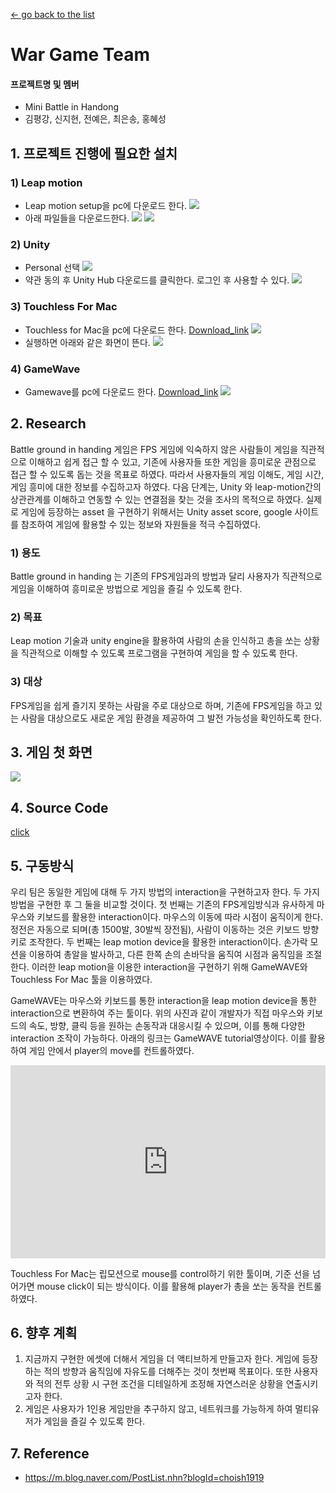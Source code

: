 [← go back to the list](https://HandongHCI.github.io/HCI2018S)

# War Game Team

####  프로젝트명 및 멤버
- Mini Battle in Handong
- 김평강, 신지현, 전예은, 최은송, 홍혜성
  

## 1. 프로젝트 진행에 필요한 설치

### 1) Leap motion
- Leap motion setup을 pc에 다운로드 한다. 
![](img/1.png)
- 아래 파일들을 다운로드한다. 
![](img/2.png)
![](img/3.png)

### 2) Unity
- Personal 선택
![](img/4.png)
- 약관 동의 후 Unity Hub 다운로드를 클릭한다. 로그인 후 사용할 수 있다.
![](img/5.png)

### 3) Touchless For Mac
- Touchless for Mac을 pc에 다운로드 한다. [Download_link](https://gallery.leapmotion.com/touchless-for-mac/) 
![](img/6.png)
- 실행하면 아래와 같은 화면이 뜬다.
![](img/7.png)

### 4) GameWave
- Gamewave를 pc에 다운로드 한다. [Download_link](http://uwyn.com/gamewave/)
![](img/8.png)



## 2. Research
Battle ground in handing 게임은 FPS 게임에 익숙하지 않은 사람들이 게임을 직관적으로 이해하고 쉽게 접근 할 수 있고, 기존에 사용자들 또한 게임을 흥미로운 관점으로 접근 할 수 있도록 돕는 것을 목표로 하였다. 따라서 사용자들의 게임 이해도, 게임 시간, 게임 흥미에 대한 정보를 수집하고자 하였다. 다음 단계는, Unity 와 leap-motion간의 상관관계를 이해하고 연동할 수 있는 연결점을 찾는 것을 조사의 목적으로 하였다. 실제로 게임에 등장하는 asset 을 구현하기 위해서는 Unity asset score, google 사이트를 참조하여 게임에 활용할 수 있는 정보와 자원들을 적극 수집하였다.

### 1) 용도
Battle ground in handing 는 기존의 FPS게임과의 방법과 달리 사용자가 직관적으로 게임을 이해하여 흥미로운 방법으로 게임을 즐길 수 있도록 한다.

### 2) 목표
Leap motion 기술과 unity engine을 활용하여 사람의 손을 인식하고 총을 쏘는 상황을 직관적으로 이해할 수 있도록 프로그램을 구현하여 게임을 할 수 있도록 한다.

### 3) 대상
FPS게임을 쉽게 즐기지 못하는 사람을 주로 대상으로 하며, 기존에 FPS게임을 하고 있는 사람을 대상으로도 새로운 게임 환경을 제공하여 그 발전 가능성을 확인하도록 한다.


## 3. 게임 첫 화면
![](img/9.png)


## 4. Source Code
[click](SourceCode)


## 5. 구동방식
우리 팀은 동일한 게임에 대해 두 가지 방법의 interaction을 구현하고자 한다. 두 가지 방법을 구현한 후 그 둘을 비교할 것이다. 첫 번째는 기존의 FPS게임방식과 유사하게 마우스와 키보드를 활용한 interaction이다.  마우스의 이동에 따라 시점이 움직이게 한다. 정전은 자동으로 되며(총 1500발, 30발씩 장전됨), 사람이 이동하는 것은 키보드 방향키로 조작한다. 두 번째는 leap motion device을 활용한 interaction이다. 손가락 모션을 이용하여 총알을 발사하고, 다른 한쪽 손의 손바닥을 움직여 시점과 움직임을 조절한다. 이러한 leap motion을 이용한 interaction을 구현하기 위해 GameWAVE와 Touchless For Mac 툴을 이용하였다.

GameWAVE는 마우스와 키보드를 통한 interaction을 leap motion device을 통한 interaction으로 변환하여 주는 툴이다. 위의 사진과 같이 개발자가 직접 마우스와 키보드의 속도, 방향, 클릭 등을 원하는 손동작과 대응시킬 수 있으며, 이를 통해 다양한 interaction 조작이 가능하다. 아래의 링크는 GameWAVE tutorial영상이다. 이를 활용하여 게임 안에서 player의 move를 컨트롤하였다.

<div style="position: relative; padding-bottom: 56.25%; padding-top: 25px; height: 0;"><iframe src="https://www.youtube.com/embed/bsQK3ab3YhQ" frameborder="0" allow="autoplay; encrypted-media" allowfullscreen style="position: absolute; top: 0; left: 0; width: 100%; height: 100%;"></iframe></div>
    
Touchless For Mac는 립모션으로 mouse를 control하기 위한 툴이며, 기준 선을 넘어가면 mouse click이 되는 방식이다. 이를 활용해 player가 총을 쏘는 동작을 컨트롤하였다. 


## 6. 향후 계획

1) 지금까지 구현한 에셋에 더해서 게임을 더 액티브하게 만들고자 한다. 게임에 등장하는 적의 방향과 움직임에 자유도를 더해주는 것이 첫번째 목표이다. 또한 사용자와 적의 전투 상황 시 구현 조건을 디테일하게 조정해 자연스러운 상황을 연출시키고자 한다. 
2) 게임은 사용자가 1인용 게임만을 추구하지 않고, 네트워크를 가능하게 하여 멀티유저가 게임을 즐길 수 있도록 한다.


## 7. Reference
- https://m.blog.naver.com/PostList.nhn?blogId=choish1919

